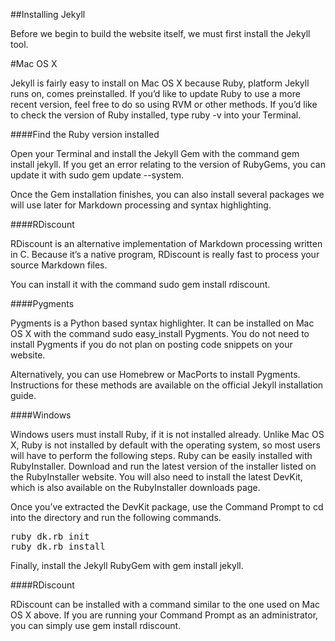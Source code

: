 ##Installing Jekyll

Before we begin to build the website itself, we must first install the Jekyll tool.

#Mac OS X

Jekyll is fairly easy to install on Mac OS X because Ruby, platform Jekyll runs on, comes preinstalled. If you’d like to update Ruby to use a more recent version, feel free to do so using RVM or other methods. If you’d like to check the version of Ruby installed, type ruby -v into your Terminal.

####Find the Ruby version installed

Open your Terminal and install the Jekyll Gem with the command gem install jekyll. If you get an error relating to the version of RubyGems, you can update it with sudo gem update --system.

Once the Gem installation finishes, you can also install several packages we will use later for Markdown processing and syntax highlighting.

####RDiscount

RDiscount is an alternative implementation of Markdown processing written in C. Because it’s a native program, RDiscount is really fast to process your source Markdown files.

You can install it with the command sudo gem install rdiscount.

####Pygments

Pygments is a Python based syntax highlighter. It can be installed on Mac OS X with the command sudo easy_install Pygments. You do not need to install Pygments if you do not plan on posting code snippets on your website.

Alternatively, you can use Homebrew or MacPorts to install Pygments. Instructions for these methods are available on the official Jekyll installation guide.

####Windows

Windows users must install Ruby, if it is not installed already. Unlike Mac OS X, Ruby is not installed by default with the operating system, so most users will have to perform the following steps. Ruby can be easily installed with RubyInstaller. Download and run the latest version of the installer listed on the RubyInstaller website. You will also need to install the latest DevKit, which is also available on the RubyInstaller downloads page.

Once you’ve extracted the DevKit package, use the Command Prompt to cd into the directory and run the following commands.
<pre>
ruby dk.rb init
ruby dk.rb install
</pre>
Finally, install the Jekyll RubyGem with gem install jekyll.

####RDiscount

RDiscount can be installed with a command similar to the one used on Mac OS X above. If you are running your Command Prompt as an administrator, you can simply use gem install rdiscount.